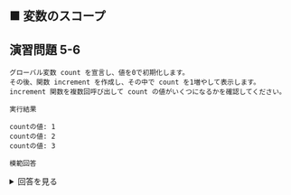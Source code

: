 ## ■ 変数のスコープ

## 演習問題 5-6

```
グローバル変数 count を宣言し、値を0で初期化します。
その後、関数 increment を作成し、その中で count を1増やして表示します。
increment 関数を複数回呼び出して count の値がいくつになるかを確認してください。
```

`実行結果`

```
countの値: 1
countの値: 2
countの値: 3
```

`模範回答`
<details>
<summary>回答を見る</summary>

```c
#include <stdio.h>

int count = 0;

void increment() {
    count++;
    printf("countの値: %d\n", count);
}

main()
{
    increment();
    increment();
    increment();
}
```
</details>